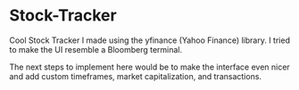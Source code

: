 # Stock-Tracker

Cool Stock Tracker I made using the yfinance (Yahoo Finance) library. I tried to make the UI resemble a Bloomberg terminal. 

The next steps to implement here would be to make the interface even nicer and add custom timeframes, market capitalization, and transactions.
